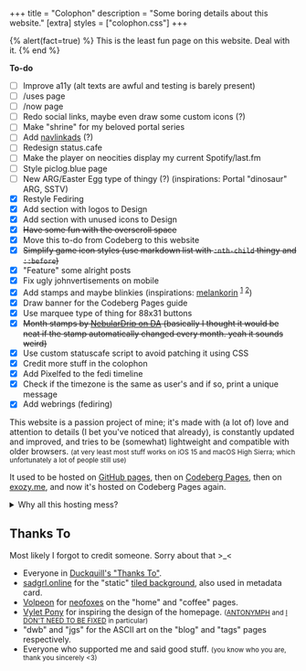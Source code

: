 +++
title = "Colophon"
description = "Some boring details about this website."
[extra]
styles = ["colophon.css"]
+++

{% alert(fact=true) %}
This is the least fun page on this website. Deal with it.
{% end %}

<aside id="to-do">
<strong id="to-do-title">To-do</strong>
<div id="to-do-container">

- [ ] Improve a11y (alt texts are awful and testing is barely present)
- [ ] /uses page
- [ ] /now page
- [ ] Redo social links, maybe even draw some custom icons (?)
- [ ] Make "shrine" for my beloved portal series
- [ ] Add [navlinkads](https://dimden.dev/navlinkads) (?)
- [ ] Redesign status.cafe
- [ ] Make the player on neocities display my current Spotify/last.fm
- [ ] Style piclog.blue page
- [ ] New ARG/Easter Egg type of thingy (?) (inspirations: Portal "dinosaur" ARG, SSTV)
- [x] Restyle Fediring
- [x] Add section with logos to Design
- [x] Add section with unused icons to Design
- [x] ~~Have some fun with the overscroll space~~
- [x] Move this to-do from Codeberg to this website
- [x] ~~Simplify game icon styles (use markdown list with `:nth-child` thingy and `::before`)~~
- [x] "Feature" some alright posts
- [x] Fix ugly johnvertisements on mobile
- [x] Add stamps and maybe blinkies (inspirations: [melankorin](https://melankorin.net) <sup>[1](https://melankorin.net/about/)</sup> <sup>[2](https://melankorin.net/links/)</sup>)
- [x] Draw banner for the Codeberg Pages guide
- [x] Use marquee type of thing for 88x31 buttons
- [x] ~~Month stamps by [NebularDrip on DA](https://www.deviantart.com/nebulardrip) (basically I thought it would be neat if the stamp automatically changed every month. yeah it sounds weird)~~
- [x] Use custom statuscafe script to avoid patching it using CSS
- [x] Credit more stuff in the colophon
- [x] Add Pixelfed to the fedi timeline
- [x] Check if the timezone is the same as user's and if so, print a unique message
- [x] Add webrings (fediring)
</div>
</aside>

This website is a passion project of mine; it's made with (a lot of) love and attention to details (I bet you've noticed that already), is constantly updated and improved, and tries to be (somewhat) lightweight and compatible with older browsers. <small>(at very least most stuff works on iOS 15 and macOS High Sierra; which unfortunately a lot of people still use)</small>

It used to be hosted on [GitHub pages](https://web.archive.org/web/20221030010150/https://daudix-ufo.github.io/), then on [Codeberg Pages](https://daudix.one), then on [exozy.me](https://daudix.exozy.me), and now it's hosted on Codeberg Pages again.

<details><summary>Why all this hosting mess?</summary>

Well, at first I [migrated to Codeberg](@/blog/2023-07-15-migration-from-github-to-codeberg/index.md), then I joined [exozyme](https://exozy.me) which provided way faster CI and overall easier workflow, in addition to prettier domain, but then I found out that only exozyme members can open issues/pull requests on [exogit](https://git.exozy.me), which isn't good for a FOSS project like [Duckquill](https://duckquill.daudix.one), so I have set up a two-way mirror at [Forgejo Next](https://next.forgejo.org), since [Codeberg](https://codeberg.org) doesn't allow two-way mirrors to prevent high load on infrastructure. Everything worked well until one day, when Forgejo Next wiped *all the data*; accounts and repos. I had to do something, and so I moved back to Codeberg.
</details>

## Thanks To

Most likely I forgot to credit someone. Sorry about that >_<

- Everyone in [Duckquill's "Thanks To"](https://duckquill.daudix.one/#thanks-to).
- [sadgrl.online](https://goblin-heart.net/sadgrl/) for the "static" [tiled background](https://goblin-heart.net/sadgrl/webmastery/downloads/tiledbgs), also used in metadata card.
- [Volpeon](https://volpeon.ink) for [neofoxes](https://volpeon.ink/emojis/neofox/) on the "home" and "coffee" pages.
- [Vylet Pony](https://www.vyletpony.com) for inspiring the design of the homepage. <small>([ANTONYMPH](https://www.youtube.com/watch?v=CNPdO5TZ1DQ) and [I DON'T NEED TO BE FIXED](https://www.youtube.com/watch?v=xMzxVVXTGjE) in particular)</small>
- "dwb" and "jgs" for the ASCII art on the "blog" and "tags" pages respectively.
- Everyone who supported me and said good stuff. <small>(you know who you are, thank you sincerely <3)</small>
